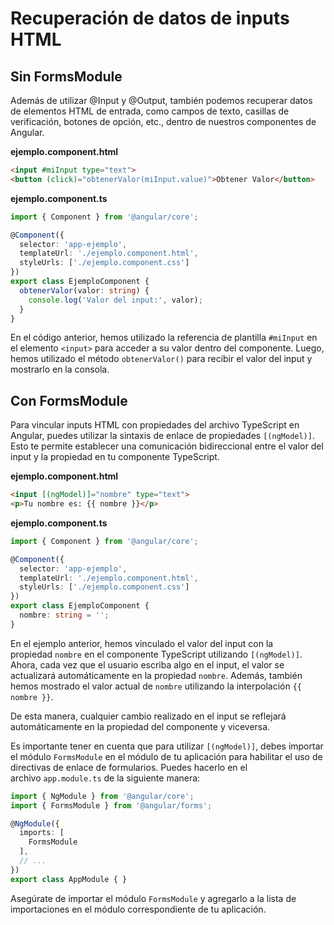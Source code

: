 # Recuperación de datos de inputs HTML

## Sin FormsModule

Además de utilizar @Input y @Output, también podemos recuperar datos de elementos HTML de entrada, como campos de texto, casillas de verificación, botones de opción, etc., dentro de nuestros componentes de Angular.

**ejemplo.component.html**

```html
<input #miInput type="text">
<button (click)="obtenerValor(miInput.value)">Obtener Valor</button>
```

**ejemplo.component.ts**

```ts
import { Component } from '@angular/core';

@Component({
  selector: 'app-ejemplo',
  templateUrl: './ejemplo.component.html',
  styleUrls: ['./ejemplo.component.css']
})
export class EjemploComponent {
  obtenerValor(valor: string) {
    console.log('Valor del input:', valor);
  }
}
```

En el código anterior, hemos utilizado la referencia de plantilla `#miInput` en el elemento `<input>` para acceder a su valor dentro del componente. Luego, hemos utilizado el método `obtenerValor()` para recibir el valor del input y mostrarlo en la consola.

## Con FormsModule

Para vincular inputs HTML con propiedades del archivo TypeScript en Angular, puedes utilizar la sintaxis de enlace de propiedades `[(ngModel)]`. Esto te permite establecer una comunicación bidireccional entre el valor del input y la propiedad en tu componente TypeScript.

**ejemplo.component.html**

```html
<input [(ngModel)]="nombre" type="text">
<p>Tu nombre es: {{ nombre }}</p>
```

**ejemplo.component.ts**

```ts
import { Component } from '@angular/core';

@Component({
  selector: 'app-ejemplo',
  templateUrl: './ejemplo.component.html',
  styleUrls: ['./ejemplo.component.css']
})
export class EjemploComponent {
  nombre: string = '';
}
```

En el ejemplo anterior, hemos vinculado el valor del input con la propiedad `nombre` en el componente TypeScript utilizando `[(ngModel)]`. Ahora, cada vez que el usuario escriba algo en el input, el valor se actualizará automáticamente en la propiedad `nombre`. Además, también hemos mostrado el valor actual de `nombre` utilizando la interpolación `{{ nombre }}`.

De esta manera, cualquier cambio realizado en el input se reflejará automáticamente en la propiedad del componente y viceversa.

Es importante tener en cuenta que para utilizar `[(ngModel)]`, debes importar el módulo `FormsModule` en el módulo de tu aplicación para habilitar el uso de directivas de enlace de formularios. Puedes hacerlo en el archivo `app.module.ts` de la siguiente manera:

```ts
import { NgModule } from '@angular/core';
import { FormsModule } from '@angular/forms';

@NgModule({
  imports: [
    FormsModule
  ],
  // ...
})
export class AppModule { }
```

Asegúrate de importar el módulo `FormsModule` y agregarlo a la lista de importaciones en el módulo correspondiente de tu aplicación.
